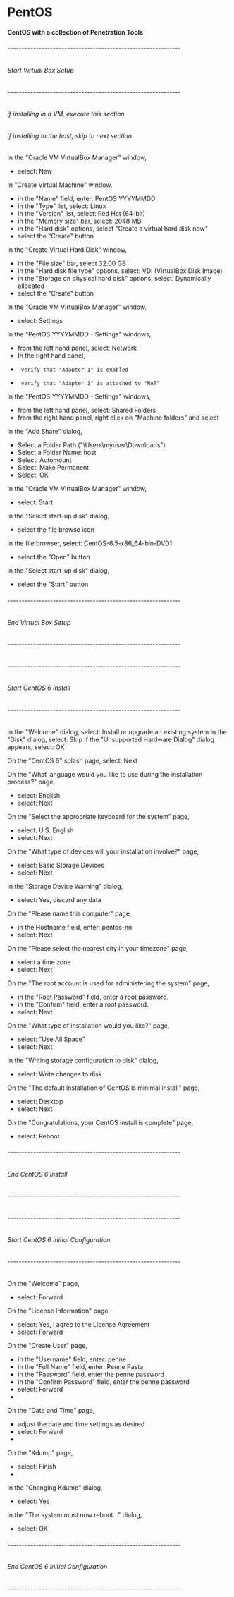 # PentOS

#### CentOS with a collection of Penetration Tools

###### -------------------------------------------------------------
###### Start Virtual Box Setup
###### -------------------------------------------------------------
###### if installing in a VM, execute this section
###### if installing to the host, skip to next section
In the "Oracle VM VirtualBox Manager" window,
 - 	select: New

In "Create Virtual Machine" window, 
 - 	in the "Name" field, enter: PentOS YYYYMMDD
 - 	in the "Type" list, select: Linux
 - 	in the "Version" list, select: Red Hat (64-bit)
 - 	in the "Memory size" bar, select: 2048 MB
 - 	in the "Hard disk" options, select "Create a virtual hard disk now"
 - 	select the "Create" button

In the "Create Virtual Hard Disk" window,
 - 	in the "File size" bar, select 32.00 GB
 - 	in the "Hard disk file type" options, select: VDI (VirtualBox Disk Image)
 - 	in the "Storage on physical hard disk" options, select: Dynamically allocated
 - 	select the "Create" button

In the "Oracle VM VirtualBox Manager" window,
 - 	select: Settings

In the "PentOS YYYYMMDD - Settings" windows,
 - 	from the left hand panel, select: Network
 - 	In the right hand panel,
 - 		verify that "Adapter 1" is enabled
 - 		verify that "Adapter 1" is attached to "NAT"

In the "PentOS YYYYMMDD - Settings" windows,
 - 	from the left hand panel, select: Shared Folders
 - 	from the right hand panel, right click on "Machine folders" and select

In the "Add Share" dialog,
 - 	Select a Folder Path ("\Users\myuser\Downloads")
 - 	Select a Folder Name: host
 - 	Select: Automount
 - 	Select: Make Permanent
 - 	Select: OK

In the "Oracle VM VirtualBox Manager" window,
 - 	select: Start

In the "Select start-up disk" dialog,
 - 	select the file browse icon

In the file browser, select: CentOS-6.5-x86_64-bin-DVD1
 - 	select the "Open" button

In the "Select start-up disk" dialog,
 - 	select the "Start" button

###### -------------------------------------------------------------
###### End Virtual Box Setup
###### -------------------------------------------------------------

###### -------------------------------------------------------------
###### Start CentOS 6 Install
###### -------------------------------------------------------------
In the "Welcome" dialog, select: Install or upgrade an existing system
In the "Disk" dialog, select: Skip
If the "Unsupported Hardware Dialog" dialog appears, select: OK

On the "CentOS 6" splash page, select: Next

On the "What language would you like to use during the installation process?" page, 
 - 	select: English
 - 	select: Next

On the "Select the appropriate keyboard for the system" page,
 - 	select: U.S. English
 - 	select: Next

On the "What type of devices will your installation involve?" page,
 - 	select: Basic Storage Devices
 - 	select: Next

In the "Storage Device Warning" dialog, 
 - 	select: Yes, discard any data

On the "Please name this computer" page,
 - 	in the Hostname field, enter: pentos-nn
 - 	select: Next

On the "Please select the nearest city in your timezone" page,
 - 	select a time zone
 - 	select: Next

On the "The root account is used for administering the system" page, 
 - 	in the "Root Password" field, enter a root password.
 - 	in the "Confirm" field, enter a root password.
 - 	select: Next

On the "What type of installation would you like?" page,
 - 	select: "Use All Space"
 - 	select: Next

In the "Writing storage configuration to disk" dialog,
 - 	select: Write changes to disk

On the "The default installation of CentOS is minimal install" page,
 - 	select: Desktop
 - 	select: Next

On the "Congratulations, your CentOS install is complete" page,
 - 	select: Reboot

###### -------------------------------------------------------------
###### End CentOS 6 Install
###### -------------------------------------------------------------

###### -------------------------------------------------------------
###### Start CentOS 6 Initial Configuration
###### -------------------------------------------------------------
On the "Welcome" page,
 - 	select: Forward

On the "License Information" page,
 - 	select: Yes, I agree to the License Agreement
 - 	select: Forward

On the "Create User" page,
 - 	in the "Username" field, enter: penne
 - 	in the "Full Name" field, enter: Penne Pasta
 - 	in the "Password" field, enter the penne password
 - 	in the "Confirm Password" field, enter the penne password
 - 	select: Forward
 - 	
On the "Date and Time" page,
 - 	adjust the date and time settings as desired
 - 	select: Forward
 - 	
On the "Kdump" page,
 - 	select: Finish
 - 	
In the "Changing Kdump" dialog,
 - 	select: Yes

In the "The system must now reboot..." dialog,
 - 	select: OK

###### -------------------------------------------------------------
###### End CentOS 6 Initial Configuration
###### -------------------------------------------------------------

